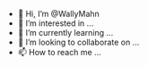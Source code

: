 - 👋 Hi, I’m @WallyMahn
- 👀 I’m interested in ...
- 🌱 I’m currently learning ...
- 💞️ I’m looking to collaborate on ...
- 📫 How to reach me ...

<!---
WallyMahn/WallyMahn is a ✨ special ✨ repository because its `README.md` (this file) appears on your GitHub profile.
You can click the Preview link to take a look at your changes.
--->
